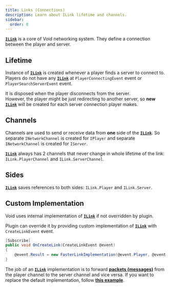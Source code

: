 ```yaml
---
title: Links (Connections)
description: Learn about ILink lifetime and channels.
sidebar:
  order: 0
---
```


[**`ILink`**](https://github.com/caunt/Void/blob/main/src/Api/Links/ILink.cs) is a core of Void networking system.
They define a connection between the player and server.

## Lifetime
Instance of [**`ILink`**](https://github.com/caunt/Void/blob/main/src/Api/Links/ILink.cs) is created whenever a player finds a server to connect to.  
Players do not have any [**`ILink`**](https://github.com/caunt/Void/blob/main/src/Api/Links/ILink.cs) at `PlayerConnectingEvent` event or `PlayerSearchServerEvent` event.

It is disposed when the player disconnects from the server.  
However, the player might be just redirecting to another server, so **new** [**`ILink`**](https://github.com/caunt/Void/blob/main/src/Api/Links/ILink.cs) will be created for each server connection player makes.

## Channels
Channels are used to send or receive data from **one** side of the [**`ILink`**](https://github.com/caunt/Void/blob/main/src/Api/Links/ILink.cs).
So separate `INetworkChannel` is created for `IPlayer` and separate `INetworkChannel` is created for `IServer`.

[**`ILink`**](https://github.com/caunt/Void/blob/main/src/Api/Links/ILink.cs) always has 2 channels that never change in whole lifetime of the link: `ILink.PlayerChannel` and `ILink.ServerChannel`.

## Sides
[**`ILink`**](https://github.com/caunt/Void/blob/main/src/Api/Links/ILink.cs) saves references to both sides: `ILink.Player` and `ILink.Server`.

## Custom Implementation
Void uses internal implementation of [**`ILink`**](https://github.com/caunt/Void/blob/main/src/Api/Links/ILink.cs) if not overridden by plugin.

Plugin can override it by providing custom implementation of [**`ILink`**](https://github.com/caunt/Void/blob/main/src/Api/Links/ILink.cs) with `CreateLinkEvent` event.
```csharp
[Subscribe]
public void OnCreateLink(CreateLinkEvent @event)
{
    @event.Result = new FasterLinkImplementation(@event.Player, @event.Server);
}
```

The job of an [**`ILink`**](https://github.com/caunt/Void/blob/main/src/Api/Links/ILink.cs) implementation is to forward [**packets (messages)**](/docs/developing-plugins/network/packets) from the player channel to the server channel and vice versa.
If you want to replace the default implementation, follow [**this example**](https://github.com/caunt/Void/blob/main/src/Platform/Links/Link.cs).
